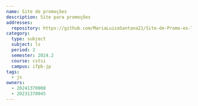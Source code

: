 ```yaml
---
name: Site de promoções
description: Site para promoções
addresses:
  repository: https://github.com/MariaLuizaSantana21/Site-de-Promo-es-Trabalho-de-JS.git
category:
  type: subject
  subject: ls
  period: 2
  semester: 2024.2
  course: cstsi
  campus: ifpb-jp
tags:
  - js
owners:
  - 20241370008
  - 20231370045
---
```

